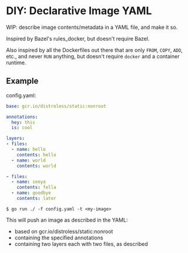 # DIY: Declarative Image YAML

WIP: describe image contents/metadata in a YAML file, and make it so.

Inspired by Bazel's rules_docker, but doesn't require Bazel.

Also inspired by all the Dockerfiles out there that are only `FROM`, `COPY`, `ADD`, etc., and never `RUN` anything, but doesn't require `docker` and a container runtime.

## Example

config.yaml:

```yaml
base: gcr.io/distroless/static:nonroot

annotations:
  hey: this
  is: cool

layers:
- files:
  - name: hello
    contents: hello
  - name: world
    contents: world

- files:
  - name: seeya
    contents: fella
  - name: goodbye
    contents: later
```

```console
$ go run ./ -f config.yaml -t <my-image>
```

This will push an image as described in the YAML:

- based on gcr.io/distroless/static:nonroot
- containing the specified annotations
- containing two layers each with two files, as described
